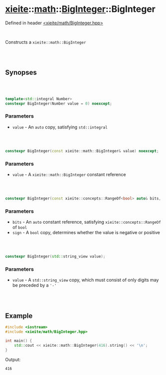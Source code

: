 # [xieite](../../../README.md)::[math](../../math.md)::[BigInteger](../BigInteger.md)::BigInteger
Defined in header [<xieite/math/BigInteger.hpp>](../../../include/xieite/math/BigInteger.hpp)

<br/>

Constructs a `xieite::math::BigInteger`

<br/><br/>

## Synopses

<br/><br/>

```cpp
template<std::integral Number>
constexpr BigInteger(Number value = 0) noexcept;
```
### Parameters
- `value` - An `auto` copy, satisfying `std::integral`

<br/><br/>

```cpp
constexpr BigInteger(const xieite::math::BigInteger& value) noexcept;
```
### Parameters
- `value` - A `xieite::math::BigInteger` constant reference

<br/><br/>

```cpp
constexpr BigInteger(const xieite::concepts::RangeOf<bool> auto& bits, bool sign = false) noexcept;
```
### Parameters
- `bits` - An `auto` constant reference, satisfying `xieite::concepts::RangeOf` of `bool`
- `sign` - A `bool` copy, determines whether the value is negative or positive

<br/><br/>

```cpp
constexpr BigInteger(std::string_view value);
```
### Parameters
- `value` - A `std::string_view` copy, which must consist of only digits may be preceded by a `'-'`

<br/><br/>

## Example
```cpp
#include <iostream>
#include <xieite/math/BigInteger.hpp>

int main() {
	std::cout << xieite::math::BigInteger(416).string() << '\n';
}
```
Output:
```
416
```
